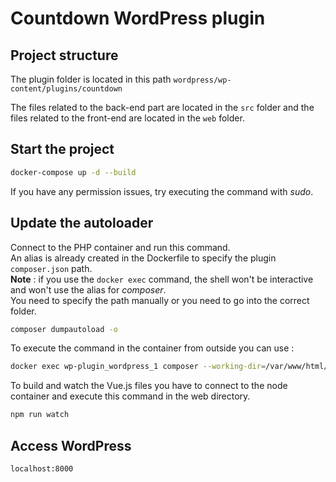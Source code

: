 # Countdown WordPress plugin

## Project structure
The plugin folder is located in this path
`wordpress/wp-content/plugins/countdown`

The files related to the back-end part are located in the `src` folder and the files related to the front-end are located in the `web` folder.

## Start the project 
```bash
docker-compose up -d --build
```

If you have any permission issues, try executing the command with _sudo_.

## Update the autoloader
Connect to the PHP container and run this command.\
An alias is already created in the Dockerfile to specify the plugin `composer.json` path.\
**Note** : if you use the `docker exec` command, the shell won't be interactive and won't use the alias for _composer_.\
You need to specify the path manually or you need to go into the correct folder.
```bash
composer dumpautoload -o
```

To execute the command in the container from outside you can use :
```bash
docker exec wp-plugin_wordpress_1 composer --working-dir=/var/www/html/wp-content/plugins/countdown/src dumpautoload -o
```

To build and watch the Vue.js files you have to connect to the node container and execute this command in the web directory.

```bash
npm run watch
```

## Access WordPress
`localhost:8000`

